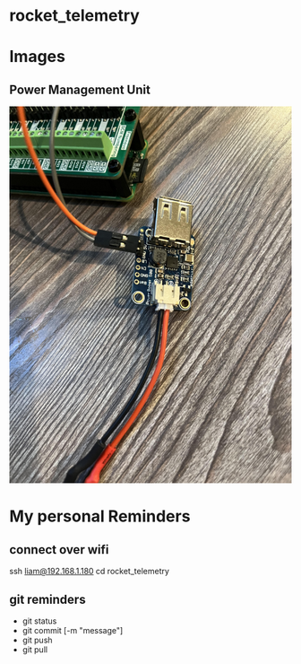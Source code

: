 # rocket_telemetry

# Images

## Power Management Unit

<img src="images/powermanagement.jpg" alt="Alt text" width="600" />

# My personal Reminders

## connect over wifi

ssh liam@192.168.1.180
cd rocket_telemetry

## git reminders

* git status
* git commit [-m "message"]
* git push
* git pull
